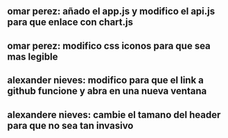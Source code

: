 ## omar perez: añado el app.js y modifico el api.js para que enlace con chart.js

## omar perez: modifico css iconos para que sea mas legible

## alexander nieves: modifico para que el link a github funcione y abra en una nueva ventana

## alexandere nieves: cambie el tamano del header para que no sea tan invasivo